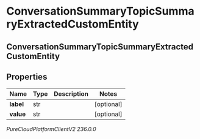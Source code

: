 # ConversationSummaryTopicSummaryExtractedCustomEntity

## ConversationSummaryTopicSummaryExtractedCustomEntity

## Properties

|Name | Type | Description | Notes|
|------------ | ------------- | ------------- | -------------|
| **label** | str |  | [optional] |
| **value** | str |  | [optional] |



_PureCloudPlatformClientV2 236.0.0_
